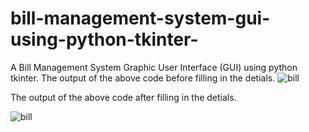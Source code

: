 # bill-management-system-gui-using-python-tkinter-
A  Bill Management System Graphic User Interface (GUI) using python tkinter.
The output of the above code before filling in the detials.
![bill](https://github.com/user-attachments/assets/8032c774-95b1-4deb-a73b-fd2d08b5be05)

The output of the above code after filling in the detials.

![bill ](https://github.com/user-attachments/assets/f738cba2-920b-45c9-bbfc-b17c16f98f76)
